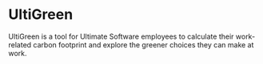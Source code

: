 # UltiGreen

UltiGreen is a tool for Ultimate Software employees to calculate their work-related carbon footprint and explore the greener choices they can make at work.